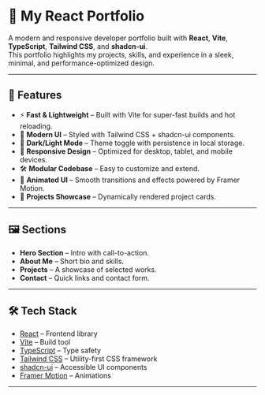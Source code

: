 # 🌟 My React Portfolio

A modern and responsive developer portfolio built with **React**, **Vite**, **TypeScript**, **Tailwind CSS**, and **shadcn-ui**.  
This portfolio highlights my projects, skills, and experience in a sleek, minimal, and performance-optimized design.

---

## 🚀 Features

- ⚡ **Fast & Lightweight** – Built with Vite for super-fast builds and hot reloading.  
- 🎨 **Modern UI** – Styled with Tailwind CSS + shadcn-ui components.  
- 🌙 **Dark/Light Mode** – Theme toggle with persistence in local storage.  
- 📱 **Responsive Design** – Optimized for desktop, tablet, and mobile devices.  
- 🛠️ **Modular Codebase** – Easy to customize and extend.  
- 🎥 **Animated UI** – Smooth transitions and effects powered by Framer Motion.  
- 📂 **Projects Showcase** – Dynamically rendered project cards.  

---

## 🖼️ Sections

- **Hero Section** – Intro with call-to-action.  
- **About Me** – Short bio and skills.  
- **Projects** – A showcase of selected works.  
- **Contact** – Quick links and contact form.  

---

## 🛠️ Tech Stack

- [React](https://react.dev/) – Frontend library  
- [Vite](https://vitejs.dev/) – Build tool  
- [TypeScript](https://www.typescriptlang.org/) – Type safety  
- [Tailwind CSS](https://tailwindcss.com/) – Utility-first CSS framework  
- [shadcn-ui](https://ui.shadcn.com/) – Accessible UI components  
- [Framer Motion](https://www.framer.com/motion/) – Animations  

---
